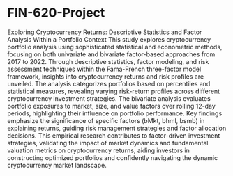 # FIN-620-Project
Exploring Cryptocurrency Returns: Descriptive Statistics and Factor Analysis Within a Portfolio Context
This study explores cryptocurrency portfolio analysis using sophisticated statistical and econometric methods, focusing on both univariate and bivariate factor-based approaches from 2017 to 2022. Through descriptive statistics, factor modeling, and risk assessment techniques within the Fama-French three-factor model framework, insights into cryptocurrency returns and risk profiles are unveiled. The analysis categorizes portfolios based on percentiles and statistical measures, revealing varying risk-return profiles across different cryptocurrency investment strategies. The bivariate analysis evaluates portfolio exposures to market, size, and value factors over rolling 12-day periods, highlighting their influence on portfolio performance. Key findings emphasize the significance of specific factors (bMkt, bhml, bsmb) in explaining returns, guiding risk management strategies and factor allocation decisions. This empirical research contributes to factor-driven investment strategies, validating the impact of market dynamics and fundamental valuation metrics on cryptocurrency returns, aiding investors in constructing optimized portfolios and confidently navigating the dynamic cryptocurrency market landscape.

